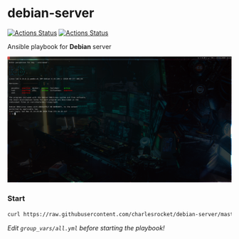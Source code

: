 # debian-server
[![Actions Status](https://github.com/charlesrocket/debian-server/workflows/Ansible%20Lint/badge.svg)](https://github.com/charlesrocket/debian-server/actions) [![Actions Status](https://github.com/charlesrocket/debian-server/workflows/Playbook%20tests/badge.svg)](https://github.com/charlesrocket/debian-server/actions)

Ansible playbook for **Debian** server

![screenshot](screenshot.png)

### Start

```bash
curl https://raw.githubusercontent.com/charlesrocket/debian-server/master/bootstrap | bash
```

_Edit `group_vars/all.yml` before starting the playbook!_
